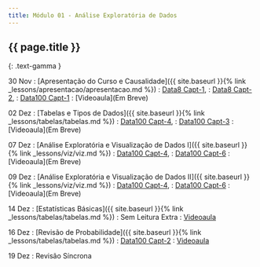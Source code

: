 ```yaml
---
title: Módulo 01 - Análise Exploratória de Dados
---
```


## {{ page.title }}
{: .text-gamma }

30 Nov
: [Apresentação do Curso e Causalidade]({{ site.baseurl }}{% link _lessons/apresentacao/apresentacao.md %})
  : [Data8 Capt-1](https://www.inferentialthinking.com/chapters/01/what-is-data-science.html),
  : [Data8 Capt-2](https://www.inferentialthinking.com/chapters/02/causality-and-experiments.html),
  : [Data100 Capt-1](https://www.textbook.ds100.org/ch/01/lifecycle_intro.html)
: [Videoaula](Em Breve)

02 Dez
: [Tabelas e Tipos de Dados]({{ site.baseurl }}{% link _lessons/tabelas/tabelas.md %})
  : [Data100 Capt-4](https://www.textbook.ds100.org/ch/04/eda_data_types.html),
  : [Data100 Capt-3](https://www.textbook.ds100.org/ch/03/pandas_intro.html)
: [Videoaula](Em Breve)

07 Dez
: [Análise Exploratória e Visualização de Dados I]({{ site.baseurl }}{% link _lessons/viz/viz.md %})
  : [Data100 Capt-4](https://www.textbook.ds100.org/ch/04/eda_data_types.html),
  : [Data100 Capt-6](https://www.textbook.ds100.org/ch/06/viz_intro.html)
: [Videoaula](Em Breve)

09 Dez
: [Análise Exploratória e Visualização de Dados II]({{ site.baseurl }}{% link _lessons/viz/viz.md %})
  : [Data100 Capt-4](https://www.textbook.ds100.org/ch/04/eda_data_types.html),
  : [Data100 Capt-6](https://www.textbook.ds100.org/ch/06/viz_intro.html)
: [Videoaula](Em Breve)

14 Dez
: [Estatísticas Básicas]({{ site.baseurl }}{% link _lessons/tabelas/tabelas.md %})
  : Sem Leitura Extra
: [Videoaula](https://www.youtube.com/playlist?list=PL4B0y0yqpKCLRQi3cQ9FWDriusBFYBaU7)

16 Dez
: [Revisão de Probabilidade]({{ site.baseurl }}{% link _lessons/tabelas/tabelas.md %})
  : [Data100 Capt-2](https://www.textbook.ds100.org/ch/02/design_intro.html#)
: [Videoaula](https://www.youtube.com/playlist?list=PL4B0y0yqpKCIlIfvBX2DchddE5sqieelH)

19 Dez
: Revisão Síncrona
